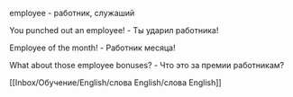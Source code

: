 employee - работник, служаший


You punched out an employee! - Ты ударил работника!

Employee of the month! - Работник месяца!

What about those employee bonuses? - Что это за премии работникам?

[[Inbox/Обучение/English/слова English/слова English]]
